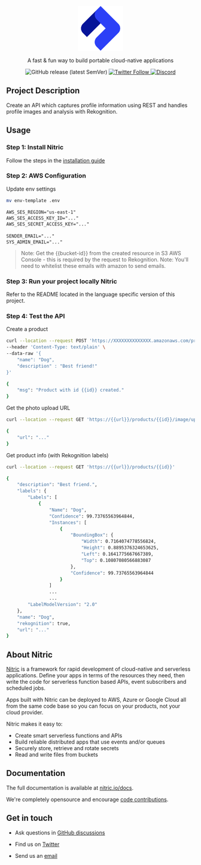 <p align="center">
  <a href="https://nitric.io">
    <img src="https://raw.githubusercontent.com/nitrictech/nitric/main/docs/assets/nitric-logo.svg" width="120" alt="Nitric Logo"/>
  </a>
</p>

<p align="center">
  A fast & fun way to build portable cloud-native applications
</p>

<p align="center">
  <img alt="GitHub release (latest SemVer)" src="https://img.shields.io/github/v/release/nitrictech/nitric?sort=semver">
  <a href="https://twitter.com/nitric_io">
    <img alt="Twitter Follow" src="https://img.shields.io/twitter/follow/nitric_io?label=Follow&style=social">
  </a>
  <a href="https://discord.gg/Webemece5C"><img alt="Discord" src="https://img.shields.io/discord/955259353043173427?label=discord"></a>
</p>

## Project Description

Create an API which captures profile information using REST and handles profile images and analysis with Rekognition.

## Usage

### Step 1: Install Nitric

Follow the steps in the [installation guide](https://nitric.io/docs/installation)

### Step 2: AWS Configuration

Update env settings

```bash
mv env-template .env
```

```
AWS_SES_REGION="us-east-1"
AWS_SES_ACCESS_KEY_ID="..."
AWS_SES_SECRET_ACCESS_KEY="..."

SENDER_EMAIL="..."
SYS_ADMIN_EMAIL="..."
```

> Note: Get the {{bucket-id}} from the created resource in S3 AWS Console - this is required by the request to Rekognition.
> Note: You'll need to whitelist these emails with amazon to send emails.

### Step 3: Run your project locally Nitric

Refer to the README located in the language specific version of this project.

### Step 4: Test the API

Create a product

```bash
curl --location --request POST 'https://XXXXXXXXXXXXXX.amazonaws.com/products' \
--header 'Content-Type: text/plain' \
--data-raw '{
    "name": "Dog",
    "description" : "Best friend!"
}'
```

```bash
{
    "msg": "Product with id {{id}} created."
}
```

Get the photo upload URL

```bash
curl --location --request GET 'https://{{url}}/products/{{id}}/image/upload'
```

```bash
{
    "url": "..."
}
```

Get product info (with Rekognition labels)

```bash
curl --location --request GET 'https://{{url}}/products/{{id}}'
```

```bash
{
    "description": "Best friend.",
    "labels": {
        "Labels": [
            {
                "Name": "Dog",
                "Confidence": 99.73765563964844,
                "Instances": [
                    {
                        "BoundingBox": {
                            "Width": 0.7164074778556824,
                            "Height": 0.8895376324653625,
                            "Left": 0.1641775667667389,
                            "Top": 0.10807080566883087
                        },
                        "Confidence": 99.73765563964844
                    }
                ]
                ...
                ...
        "LabelModelVersion": "2.0"
    },
    "name": "Dog",
    "rekognition": true,
    "url": "..."
}
```

## About Nitric

[Nitric](https://nitric.io) is a framework for rapid development of cloud-native and serverless applications. Define your apps in terms of the resources they need, then write the code for serverless function based APIs, event subscribers and scheduled jobs.

Apps built with Nitric can be deployed to AWS, Azure or Google Cloud all from the same code base so you can focus on your products, not your cloud provider.

Nitric makes it easy to:

- Create smart serverless functions and APIs
- Build reliable distributed apps that use events and/or queues
- Securely store, retrieve and rotate secrets
- Read and write files from buckets

## Documentation

The full documentation is available at [nitric.io/docs](https://nitric.io/docs).

We're completely opensource and encourage [code contributions](https://nitric.io/docs/contributions).

## Get in touch

- Ask questions in [GitHub discussions](https://github.com/nitrictech/nitric/discussions)

- Find us on [Twitter](https://twitter.com/nitric_io)

- Send us an [email](mailto:maintainers@nitric.io)

